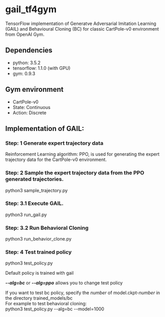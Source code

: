 # gail_tf4gym
TensorFlow implementation of Generatve Adversarial Imitation Learning (GAIL) and Behavioural Cloning (BC) for classic CartPole-v0 environment from OpenAI Gym. 

## Dependencies
- python: 3.5.2
- tensorflow: 1.1.0 (with GPU)
- gym: 0.9.3

## Gym environment 
- CartPole-v0  
- State: Continuous 
- Action: Discrete 

## Implementation of GAIL:

### Step: 1 Generate expert trajectory data  
Reinforcement Learning algorithm: PPO, is used for generating the expert trajectory data for the CartPole-v0 environment.  

### Step: 2 Sample the expert trajectory data from the PPO generated trajectories. 

python3 sample_trajectory.py

### Step: 3.1 Execute GAIL.  

python3 run_gail.py  

### Step: 3.2 Run Behavioral Cloning  

python3 run_behavior_clone.py 

### Step: 4 Test trained policy 

python3 test_policy.py  

Default policy is trained with gail  

***--alg=bc*** or ***--alg=ppo*** allows you to change test policy  

If you want to test bc policy, specify the _number_ of model.ckpt-_number_ in the directory trained_models/bc  
For example to test behavioral cloning:  
python3 test_policy.py --alg=bc --model=1000
